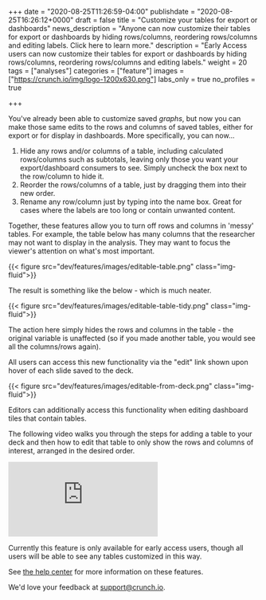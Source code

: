 +++
date = "2020-08-25T11:26:59-04:00"
publishdate = "2020-08-25T16:26:12+0000"
draft = false
title = "Customize your tables for export or dashboards"
news_description = "Anyone can now customize their tables for export or dashboards by hiding rows/columns, reordering rows/columns and editing labels. Click here to learn more."
description = "Early Access users can now customize their tables for export or dashboards by hiding rows/columns, reordering rows/columns and editing labels."
weight = 20
tags = ["analyses"]
categories = ["feature"]
images = ["https://crunch.io/img/logo-1200x630.png"]
labs_only = true
no_profiles = true

+++

You've already been able to customize saved *graphs*, but now you can make those same edits to the rows and columns of saved tables, either for export or for display in dashboards. More specifically, you can now...

1. Hide any rows and/or columns of a table, including calculated rows/columns such as subtotals, leaving only those you want your export/dashboard consumers to see. Simply uncheck the box next to the row/column to hide it.
2. Reorder the rows/columns of a table, just by dragging them into their new order.
3. Rename any row/column just by typing into the name box. Great for cases where the labels are too long or contain unwanted content.

Together, these features allow you to turn off rows and columns in 'messy' tables. For example, the table below has many columns that the researcher may not want to display in the analysis. They may want to focus the viewer's attention on what's most important.

{{< figure src="dev/features/images/editable-table.png" class="img-fluid">}}

The result is something like the below - which is much neater.

{{< figure src="dev/features/images/editable-table-tidy.png" class="img-fluid">}}

The action here simply hides the rows and columns in the table - the original variable is unaffected (so if you made another table, you would see all the columns/rows again).

All users can access this new functionality via the "edit" link shown upon hover of each slide saved to the deck.

{{< figure src="dev/features/images/editable-from-deck.png" class="img-fluid">}}

Editors can additionally access this functionality when editing dashboard tiles that contain tables.

The following video walks you through the steps for adding a table to your deck and then how to edit that table to only show the rows and columns of interest, arranged in the desired order.

<div class='embed-container'><iframe src="https://player.vimeo.com/video/451935697" frameborder="0" allow="autoplay; fullscreen" allowfullscreen></iframe></div>

Currently this feature is only available for early access users, though all users will be able to see any tables customized in this way.

See [the help center](https://help.crunch.io/) for more information on these features.

We'd love your feedback at [support@crunch.io](mailto:support@crunch.io).
